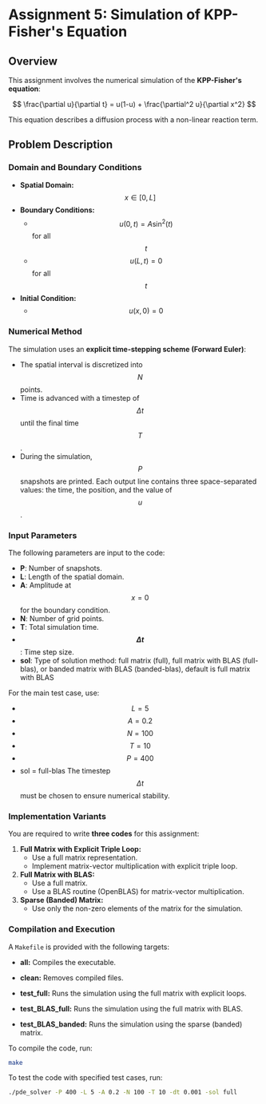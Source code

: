 # Assignment 5: Simulation of KPP-Fisher's Equation

## Overview
This assignment involves the numerical simulation of the **KPP-Fisher's equation**:

$$
\frac{\partial u}{\partial t} = u(1-u) + \frac{\partial^2 u}{\partial x^2}
$$

This equation describes a diffusion process with a non-linear reaction term.

## Problem Description

### Domain and Boundary Conditions
- **Spatial Domain:** $$ x \in [0, L] $$
- **Boundary Conditions:**
  - $$ u(0, t) = A \sin^2(t) $$ for all $$ t $$
  - $$ u(L, t) = 0 $$ for all $$ t $$
- **Initial Condition:**
  - $$ u(x, 0) = 0 $$

### Numerical Method
The simulation uses an **explicit time-stepping scheme (Forward Euler)**:
- The spatial interval is discretized into $$ N $$ points.
- Time is advanced with a timestep of $$ \Delta t $$ until the final time $$ T $$.
- During the simulation, $$ P $$ snapshots are printed. Each output line contains three space-separated values: the time, the position, and the value of $$ u $$.

### Input Parameters
The following parameters are input to the code:
- **P**: Number of snapshots.
- **L**: Length of the spatial domain.
- **A**: Amplitude at $$ x = 0 $$ for the boundary condition.
- **N**: Number of grid points.
- **T**: Total simulation time.
- **$$\Delta t$$**: Time step size.
- **sol**: Type of solution method: full matrix (full), full matrix with BLAS (full-blas), or banded matrix with BLAS (banded-blas), default is full matrix with BLAS

For the main test case, use:
- $$ L = 5 $$
- $$ A = 0.2 $$
- $$ N = 100 $$
- $$ T = 10 $$
- $$ P = 400 $$
- sol = full-blas
The timestep $$ \Delta t $$ must be chosen to ensure numerical stability.

### Implementation Variants
You are required to write **three codes** for this assignment:

1. **Full Matrix with Explicit Triple Loop:**
   - Use a full matrix representation.
   - Implement matrix-vector multiplication with explicit triple loop.
2. **Full Matrix with BLAS:**
   - Use a full matrix.
   - Use a BLAS routine (OpenBLAS) for matrix-vector multiplication.
3. **Sparse (Banded) Matrix:**
   - Use only the non-zero elements of the matrix for the simulation.


### Compilation and Execution
A `Makefile` is provided with the following targets:

- **all:** Compiles the executable.
- **clean:** Removes compiled files.

- **test_full:** Runs the simulation using the full matrix with explicit loops.
- **test_BLAS_full:** Runs the simulation using the full matrix with BLAS.
- **test_BLAS_banded:** Runs the simulation using the sparse (banded) matrix.

To compile the code, run:

```bash
make
```

To test the code with specified test cases, run:

```bash
./pde_solver -P 400 -L 5 -A 0.2 -N 100 -T 10 -dt 0.001 -sol full
```